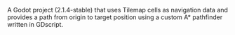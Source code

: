 A Godot project (2.1.4-stable) that uses Tilemap cells as navigation data and provides a path from origin to target position using a custom A* pathfinder written in GDscript.
